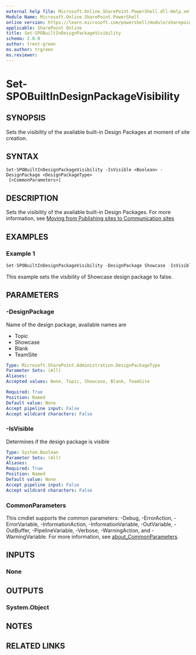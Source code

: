```yaml
---
external help file: Microsoft.Online.SharePoint.PowerShell.dll-Help.xml
Module Name: Microsoft.Online.SharePoint.PowerShell
online version: https://learn.microsoft.com/powershell/module/sharepoint-online/set-spobuiltindesignpackagevisibility
applicable: SharePoint Online
title: Set-SPOBuiltInDesignPackageVisibility
schema: 2.0.0
author: trent-green
ms.author: trgreen
ms.reviewer:
---
```


# Set-SPOBuiltInDesignPackageVisibility

## SYNOPSIS

Sets the visibility of the available built-in Design Packages at moment of site creation.

## SYNTAX

```
Set-SPOBuiltInDesignPackageVisibility -IsVisible <Boolean> -DesignPackage <DesignPackageType>
 [<CommonParameters>]
```

## DESCRIPTION

Sets the visibility of the available built-in Design Packages. For more information, see [Moving from Publishing sites to Communication sites](/sharepoint/publishing-sites-classic-to-modern-experience)

## EXAMPLES

### Example 1

```powershell
Set-SPOBuiltInDesignPackageVisibility -DesignPackage Showcase -IsVisible:$false
```

This example sets the visibility of Showcase design package to false.

## PARAMETERS

### -DesignPackage

Name of the design package, available names are
- Topic
- Showcase
- Blank
- TeamSite

```yaml
Type: Microsoft.SharePoint.Administration.DesignPackageType
Parameter Sets: (All)
Aliases:
Accepted values: None, Topic, Showcase, Blank, TeamSite

Required: True
Position: Named
Default value: None
Accept pipeline input: False
Accept wildcard characters: False
```

### -IsVisible

Determines if the design package is visible

```yaml
Type: System.Boolean
Parameter Sets: (All)
Aliases:
Required: True
Position: Named
Default value: None
Accept pipeline input: False
Accept wildcard characters: False
```

### CommonParameters

This cmdlet supports the common parameters: -Debug, -ErrorAction, -ErrorVariable, -InformationAction, -InformationVariable, -OutVariable, -OutBuffer, -PipelineVariable, -Verbose, -WarningAction, and -WarningVariable. For more information, see [about_CommonParameters](https://go.microsoft.com/fwlink/?LinkID=113216).

## INPUTS

### None

## OUTPUTS

### System.Object

## NOTES

## RELATED LINKS
